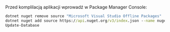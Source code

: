 Przed komplilacją aplikacji wprowadź w Package Manager Console:

```cmd
dotnet nuget remove source "Microsoft Visual Studio Offline Packages"
dotnet nuget add source https://api.nuget.org/v3/index.json --name nuget.org
Update-Database
```
